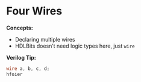 # Four Wires

**Concepts:**
- Declaring multiple wires
- HDLBits doesn’t need logic types here, just `wire`

**Verilog Tip:**
```verilog
wire a, b, c, d;
hfoier
